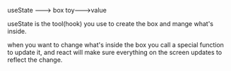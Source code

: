 useState ---> box
toy--->value

useState is the tool(hook) you use to create the box and mange what's inside.

when you want to change what's inside the box you call a special function to update it, and react will make sure everything on the screen updates to reflect the change.
